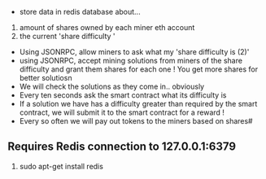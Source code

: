 - store data in redis database about...
 1. amount of shares owned by each miner eth account
2. the current 'share difficulty '


- Using JSONRPC, allow miners to ask what my 'share difficulty is (2)'
- using JSONRPC, accept mining solutions from miners of the share difficulty and grant them shares for each one ! You get more shares for better solutiosn
- We will check the solutions as they come in.. obviously
- Every ten seconds ask the smart contract what its difficulty is  
- If a solution we have has a difficulty greater than required by the smart contract, we will submit it to the smart contract for a reward !
- Every so often we will pay out tokens to the miners based on shares#



## Requires    Redis connection to 127.0.0.1:6379
  1. sudo apt-get install redis 
